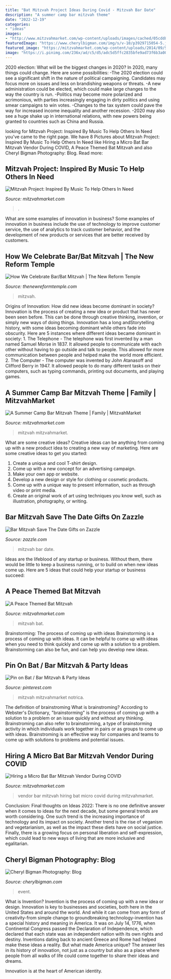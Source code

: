 ```yaml
---
title: "Bat Mitzvah Project Ideas During Covid - Mitzvah Bar Date"
description: "A summer camp bar mitzvah theme"
date: "2022-12-19"
categories:
- "ideas"
images:
- "http://www.mitzvahmarket.com/wp-content/uploads/images/cached/05cdd8fc64530a02f3ae3f9601035017.jpeg?ver=1485187889"
featuredImage: "https://www.cherylbigman.com/img/s/v-10/p3929715054-5.jpg"
featured_image: "https://mitzvahmarket.com/wp-content/uploads/2014/09/Screen-Shot-2014-09-17-at-11.12.21-AM-e1410966698218.png"
image: "https://i.pinimg.com/236x/ad/c5/d5/adc5d5ffc2835bfe9ad73f6b3a003925--pajama-pants-bar-mitzvah.jpg?nii=t"
---
```



2020 election: What will be the biggest changes in 2020?
In 2020, many things could change. Here are some possibilities:
-The 2020 election could see a significant shift in the nature of political campaigning. Candidates may focus more on issues and less on brandishing weapons or threats. 
-A new administration could be elected, which could make large changes to the way the country is run. 
-Politics may become more polarized and acrimonious, with parties increasingly engaging in dirty politics and using smear campaigns to win votes. 
-Changes to the tax system could pave the way for increased income inequality and another recession. 
-2020 may also see a huge shake up in international relations, with new powers being granted to countries such as China and Russia.

	

		
looking for Mitzvah Project: Inspired By Music To Help Others In Need you've came to the right page. We have 8 Pictures about Mitzvah Project: Inspired By Music To Help Others In Need like Hiring a Micro Bat Bar Mitzvah Vendor During COVID, A Peace Themed Bat Mitzvah and also Cheryl Bigman Photography: Blog. Read more:
		
    
## Mitzvah Project: Inspired By Music To Help Others In Need

<img loading=lazy src="https://mitzvahmarket.com/wp-content/uploads/2014/09/Screen-Shot-2014-09-17-at-11.12.21-AM-e1410966698218.png" onerror="this.onerror=null;this.src='https://tse2.mm.bing.net/th?id=OIP.90ROAV7BPlqWueyFvFBogAAAAA&amp;pid=15.1';" alt="Mitzvah Project: Inspired By Music To Help Others In Need">

_Source: mitzvahmarket.com_

>. 

	

What are some examples of innovation in business?
Some examples of innovation in business include the use of technology to improve customer service, the use of analytics to track customer behavior, and the development of new products or services that are better received by customers.

    
## How We Celebrate Bar/Bat Mitzvah | The New Reform Temple

<img loading=lazy src="https://thenewreformtemple.com/wp-content/uploads/sites/241/2021/04/static-page-header-800x420.png" onerror="this.onerror=null;this.src='https://tse2.mm.bing.net/th?id=OIP.bNA_N3Xx05NNEAsGUtD2dAHaD4&amp;pid=15.1';" alt="How We Celebrate Bar/Bat Mitzvah | The New Reform Temple">

_Source: thenewreformtemple.com_

>mitzvah. 

	

Origins of Innovation: How did new ideas become dominant in society?
Innovation is the process of creating a new idea or product that has never been seen before. This can be done through creative thinking, invention, or simply new ways of doing things. Innovation has a long andStorytelling history, with some ideas becoming dominant while others fade into obscurity. Here are 5 instances where different ideas became dominant in society: 1. The Telephone - The telephone was first invented by a man named Samuel Morse in 1837. It allowed people to communicate with each other without having to go outside and talk to people. This allowed for more communication between people and helped make the world more efficient. 2. The Computer - The computer was invented by John Atanasoff and Clifford Berry in 1947. It allowed people to do many different tasks on their computers, such as typing commands, printing out documents, and playing games.

    
## A Summer Camp Bar Mitzvah Theme | Family | MitzvahMarket

<img loading=lazy src="http://www.mitzvahmarket.com/wp-content/uploads/images/cached/05cdd8fc64530a02f3ae3f9601035017.jpeg?ver=1485187889" onerror="this.onerror=null;this.src='https://tse4.mm.bing.net/th?id=OIP.hMWcL_TH2WxK8J5az4su3gHaFj&amp;pid=15.1';" alt="A Summer Camp Bar Mitzvah Theme | Family | MitzvahMarket">

_Source: mitzvahmarket.com_

>mitzvah mitzvahmarket. 

	

What are some creative ideas?
Creative ideas can be anything from coming up with a new product idea to creating a new way of marketing. Here are some creative ideas to get you started: 
1. Create a unique and cool T-shirt design.
2. Come up with a new concept for an advertising campaign.
3. Make your own app or website.
4. Develop a new design or style for clothing or cosmetic products. 
5. Come up with a unique way to present information, such as through video or print media. 
6. Create an original work of art using techniques you know well, such as illustration, photography, or writing.

    
## Bar Mitzvah Save The Date Gifts On Zazzle

<img loading=lazy src="https://rlv.zcache.com/save_the_date_my_bar_mitzvah_baby_bib-rc72d25b246b541b3878f631e44aa7b11_zfe0o_200.jpg?rlvnet=1" onerror="this.onerror=null;this.src='https://tse1.mm.bing.net/th?id=OIP.h6dl61rzYbWVeCdJ10VDAwAAAA&amp;pid=15.1';" alt="Bar Mitzvah Save The Date Gifts on Zazzle">

_Source: zazzle.com_

>mitzvah bar date. 

	

Ideas are the lifeblood of any startup or business. Without them, there would be little to keep a business running, or to build on when new ideas come up. Here are 5 ideas that could help your startup or business succeed:

    
## A Peace Themed Bat Mitzvah

<img loading=lazy src="https://www.mitzvahmarket.com/wp-content/uploads/2010/09/Picture-34-300x161.png" onerror="this.onerror=null;this.src='https://tse4.mm.bing.net/th?id=OIP.1KWvofHgFb431cAH5oJzgAAAAA&amp;pid=15.1';" alt="A Peace Themed Bat Mitzvah">

_Source: mitzvahmarket.com_

>mitzvah bat. 

	

Brainstorming: The process of coming up with ideas
Brainstorming is a process of coming up with ideas. It can be helpful to come up with ideas when you need to think quickly and come up with a solution to a problem. Brainstorming can also be fun, and can help you develop new ideas.

    
## Pin On Bat / Bar Mitzvah &amp; Party Ideas

<img loading=lazy src="https://i.pinimg.com/236x/ad/c5/d5/adc5d5ffc2835bfe9ad73f6b3a003925--pajama-pants-bar-mitzvah.jpg?nii=t" onerror="this.onerror=null;this.src='https://tse1.mm.bing.net/th?id=OIP.aOojjbRIYccCq2JIVHzNmAAAAA&amp;pid=15.1';" alt="Pin on Bat / Bar Mitzvah &amp; Party Ideas">

_Source: pinterest.com_

>mitzvah mitzvahmarket notrica. 

	

The definition of brainstroming
What is brainstroming? According to Webster's Dictionary, "brainstorming" is the process of coming up with a solution to a problem or an issue quickly and without any thinking. Brainstroming can also refer to brainstorming, a type of brainstorming activity in which individuals work together in pairs or as groups to come up with ideas. Brainstroming is an effective way for companies and teams to come up with solutions to problems and potential issues.

    
## Hiring A Micro Bat Bar Mitzvah Vendor During COVID

<img loading=lazy src="https://www.mitzvahmarket.com/wp-content/uploads/images/cached/c7eaa9d1b8e59c9160a06b4ba9959bc5.jpg?ver=1603931886" onerror="this.onerror=null;this.src='https://tse4.mm.bing.net/th?id=OIP.5Y5C07OXuziDRwVjXqk-eAAAAA&amp;pid=15.1';" alt="Hiring a Micro Bat Bar Mitzvah Vendor During COVID">

_Source: mitzvahmarket.com_

>vendor bar mitzvah hiring bat micro covid during mitzvahmarket. 

	

Conclusion:
Final thoughts on Ideas 2022:
There is no one definitive answer when it comes to ideas for the next decade, but some general trends are worth considering. One such trend is the increasing importance of technology and its impact on society. Another trend is the rise of veganism and vegetarianism, as well as the impact these diets have on social justice. Finally, there is a growing focus on personal liberation and self-expression, which could lead to new ways of living that are more inclusive and egalitarian.

    
## Cheryl Bigman Photography: Blog

<img loading=lazy src="https://www.cherylbigman.com/img/s/v-10/p3929715054-5.jpg" onerror="this.onerror=null;this.src='https://tse1.mm.bing.net/th?id=OIP.DLD7c-OwYyAZpjADBcTBmgHaE7&amp;pid=15.1';" alt="Cheryl Bigman Photography: Blog">

_Source: cherylbigman.com_

>event. 

	

What is Invention?
Invention is the process of coming up with a new idea or design. Innovation is key to businesses and societies, both here in the United States and around the world. And while it can come from any form of creativity-from simple change to groundbreaking technology-invention has a special history and meaning in America.
It was on July 14, 1776, when Continental Congress passed the Declaration of Independence, which declared that each state was an independent nation with its own rights and destiny. Inventions dating back to ancient Greece and Rome had helped make these ideas a reality. But what made America unique? The answer lies in its history of innovation, not just as a country but also as a place where people from all walks of life could come together to share their ideas and dreams.

Innovation is at the heart of American identity.

